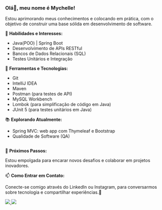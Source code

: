 ### Olá👋, meu nome é Mychelle!
Estou  aprimorando meus conhecimentos e colocando em prática, com o objetivo de construir uma base sólida em desenvolvimento de software.

  🚀 **Habilidades e Interesses:**
  - Java(POO) | Spring Boot
  - Desenvolvimento de APIs RESTful
  - Bancos de Dados Relacionais (SQL)
  - Testes Unitários e Integração

  🔧 **Ferramentas e Tecnologias:**
  - Git
  - IntelliJ IDEA
  - Maven
  - Postman (para testes de API)
  - MySQL Workbench
  - Lombok (para simplificação de código em Java)
  - JUnit 5 (para testes unitários em Java)

  📚 **Explorando Atualmente:**
  - Spring MVC: web app com Thymeleaf e Bootstrap
  - Qualidade de Software (QA)

##

🌱 **Próximos Passos:**

Estou empolgada para encarar novos desafios e colaborar em projetos inovadores.

📫 **Como Entrar em Contato:**

Conecte-se comigo através do LinkedIn ou Instagram, para conversarmos sobre tecnologia e compartilhar experiências.🚀

<a href="https://www.linkedin.com/in/mychelle-rosa/">
<img  src ="https://img.shields.io/badge/linkedin-%230077B5.svg?style=for-the-badge&logo=linkedin&logoColor=white">
  
<a href="https://instagram.com/mychelle.rosa">
<img src ="https://img.shields.io/badge/Instagram-%23E4405F.svg?style=for-the-badge&logo=Instagram&logoColor=white">



